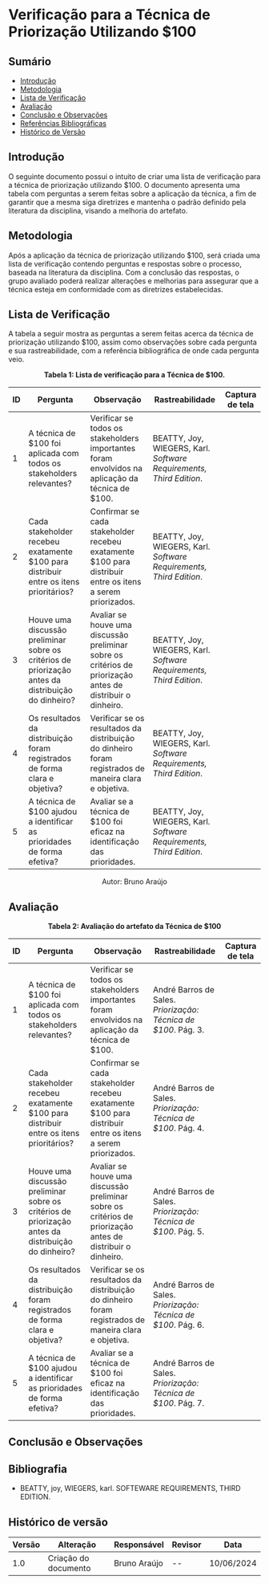 # Verificação para a Técnica de Priorização Utilizando $100

## Sumário

- [Introdução](#introdução)
- [Metodologia](#metodologia)
- [Lista de Verificação](#lista-de-verificação)
- [Avaliação](#avaliação)
- [Conclusão e Observações](#conclusão-e-observações)
- [Referências Bibliográficas](#referências-bibliográficas)
- [Histórico de Versão](#histórico-de-versão)

## Introdução

O seguinte documento possui o intuito de criar uma lista de verificação para a técnica de priorização utilizando $100. O documento apresenta uma tabela com perguntas a serem feitas sobre a aplicação da técnica, a fim de garantir que a mesma siga diretrizes e mantenha o padrão definido pela literatura da disciplina, visando a melhoria do artefato.

## Metodologia

Após a aplicação da técnica de priorização utilizando $100, será criada uma lista de verificação contendo perguntas e respostas sobre o processo, baseada na literatura da disciplina. Com a conclusão das respostas, o grupo avaliado poderá realizar alterações e melhorias para assegurar que a técnica esteja em conformidade com as diretrizes estabelecidas.

## Lista de Verificação

A tabela a seguir mostra as perguntas a serem feitas acerca da técnica de priorização utilizando $100, assim como observações sobre cada pergunta e sua rastreabilidade, com a referência bibliográfica de onde cada pergunta veio.

<center>

**Tabela 1: Lista de verificação para a Técnica de $100.**

| ID  | Pergunta                                                                                         | Observação                                                                      | Rastreabilidade                                                                           | Captura de tela |
|-----|--------------------------------------------------------------------------------------------------|---------------------------------------------------------------------------------|------------------------------------------------------------------------------------------|-----------------|
| 1   | A técnica de $100 foi aplicada com todos os stakeholders relevantes?                             | Verificar se todos os stakeholders importantes foram envolvidos na aplicação da técnica de $100.  | BEATTY, Joy, WIEGERS, Karl. *Software Requirements, Third Edition*.                      |                 |
| 2   | Cada stakeholder recebeu exatamente $100 para distribuir entre os itens prioritários?            | Confirmar se cada stakeholder recebeu exatamente $100 para distribuir entre os itens a serem priorizados. | BEATTY, Joy, WIEGERS, Karl. *Software Requirements, Third Edition*.                      |                 |
| 3   | Houve uma discussão preliminar sobre os critérios de priorização antes da distribuição do dinheiro? | Avaliar se houve uma discussão preliminar sobre os critérios de priorização antes de distribuir o dinheiro. | BEATTY, Joy, WIEGERS, Karl. *Software Requirements, Third Edition*.                      |                 |
| 4   | Os resultados da distribuição foram registrados de forma clara e objetiva?                       | Verificar se os resultados da distribuição do dinheiro foram registrados de maneira clara e objetiva.  | BEATTY, Joy, WIEGERS, Karl. *Software Requirements, Third Edition*.                      |                 |
| 5   | A técnica de $100 ajudou a identificar as prioridades de forma efetiva?                          | Avaliar se a técnica de $100 foi eficaz na identificação das prioridades.     | BEATTY, Joy, WIEGERS, Karl. *Software Requirements, Third Edition*.                      |                 |

Autor: Bruno Araújo


</center>

## Avaliação

<center>

**Tabela 2: Avaliação do artefato da Técnica de $100**

| ID  | Pergunta                                                                                         | Observação                                                                      | Rastreabilidade                                                       | Captura de tela |
|-----|--------------------------------------------------------------------------------------------------|---------------------------------------------------------------------------------|----------------------------------------------------------------------|-----------------|
| 1   | A técnica de $100 foi aplicada com todos os stakeholders relevantes?                             | Verificar se todos os stakeholders importantes foram envolvidos na aplicação da técnica de $100.  | André Barros de Sales. *Priorização: Técnica de $100*. Pág. 3.         |                 |
| 2   | Cada stakeholder recebeu exatamente $100 para distribuir entre os itens prioritários?            | Confirmar se cada stakeholder recebeu exatamente $100 para distribuir entre os itens a serem priorizados. | André Barros de Sales. *Priorização: Técnica de $100*. Pág. 4.         |                 |
| 3   | Houve uma discussão preliminar sobre os critérios de priorização antes da distribuição do dinheiro? | Avaliar se houve uma discussão preliminar sobre os critérios de priorização antes de distribuir o dinheiro. | André Barros de Sales. *Priorização: Técnica de $100*. Pág. 5.         |                 |
| 4   | Os resultados da distribuição foram registrados de forma clara e objetiva?                       | Verificar se os resultados da distribuição do dinheiro foram registrados de maneira clara e objetiva.  | André Barros de Sales. *Priorização: Técnica de $100*. Pág. 6.         |                 |
| 5   | A técnica de $100 ajudou a identificar as prioridades de forma efetiva?                          | Avaliar se a técnica de $100 foi eficaz na identificação das prioridades.     | André Barros de Sales. *Priorização: Técnica de $100*. Pág. 7.         |                 |

</center>

## Conclusão e Observações


## Bibliografia

- BEATTY, joy, WIEGERS, karl. SOFTEWARE REQUIREMENTS, THIRD EDITION.

## Histórico de versão
| Versão | Alteração                           | Responsável     | Revisor         | Data       |
| ------ | ----------------------------------- | --------------- | --------------- | ---------- |
| 1.0    | Criação do documento                | Bruno Araújo    | -- |10/06/2024 |
